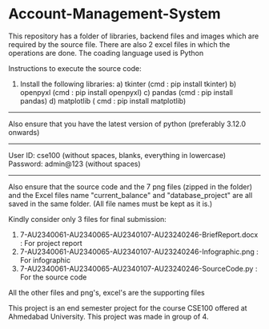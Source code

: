 # Account-Management-System
This repository has a folder of libraries, backend files and images which are required by the source file. There are also 2 excel files in which the operations are done. The coading language used is Python

Instructions to execute the source code:
1) Install the following libraries:
a) tkinter (cmd : pip install tkinter)
b) openpyxl (cmd : pip install openpyxl)
c) pandas (cmd : pip install pandas)
d) matplotlib ( cmd : pip install matplotlib)

------------------------------------------------------------------------------------
Also ensure that you have the latest version of python (preferably 3.12.0 onwards)


------------------------------------------------------------------------------------
User ID: cse100  (without spaces, blanks, everything in lowercase)
Password: admin@123 (without spaces)

------------------------------------------------------------------------------------
Also ensure that the source code and the 7 png files (zipped in the folder) 
and the Excel files name "current_balance" and "database_project" are all saved in 
the same folder. (All file names must be kept as it is.)

Kindly consider only 3 files for final submission:
1) 7-AU2340061-AU2340065-AU2340107-AU23240246-BriefReport.docx : For project report
2) 7-AU2340061-AU2340065-AU2340107-AU23240246-Infographic.png  : For infographic
3) 7-AU2340061-AU2340065-AU2340107-AU23240246-SourceCode.py    : For the source code

All the other files and png's, excel's are the supporting files 


This project is an end semester project for the course CSE100 offered at Ahmedabad University.
This project was made in group of 4.
